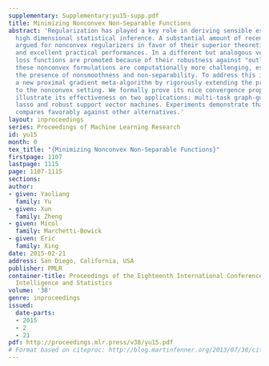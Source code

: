 ```yaml
---
supplementary: Supplementary:yu15-supp.pdf
title: Minimizing Nonconvex Non-Separable Functions
abstract: 'Regularization has played a key role in deriving sensible estimators in
  high dimensional statistical inference. A substantial amount of recent works has
  argued for nonconvex regularizers in favor of their superior theoretical properties
  and excellent practical performances. In a different but analogous vein, nonconvex
  loss functions are promoted because of their robustness against "outliers". However,
  these nonconvex formulations are computationally more challenging, especially in
  the presence of nonsmoothness and non-separability. To address this issue, we propose
  a new proximal gradient meta-algorithm by rigorously extending the proximal average
  to the nonconvex setting. We formally prove its nice convergence properties, and
  illustrate its effectiveness on two applications: multi-task graph-guided fused
  lasso and robust support vector machines. Experiments demonstrate that our method
  compares favorably against other alternatives.'
layout: inproceedings
series: Proceedings of Machine Learning Research
id: yu15
month: 0
tex_title: "{Minimizing Nonconvex Non-Separable Functions}"
firstpage: 1107
lastpage: 1115
page: 1107-1115
sections: 
author:
- given: Yaoliang
  family: Yu
- given: Xun
  family: Zheng
- given: Micol
  family: Marchetti-Bowick
- given: Eric
  family: Xing
date: 2015-02-21
address: San Diego, California, USA
publisher: PMLR
container-title: Proceedings of the Eighteenth International Conference on Artificial
  Intelligence and Statistics
volume: '38'
genre: inproceedings
issued:
  date-parts:
  - 2015
  - 2
  - 21
pdf: http://proceedings.mlr.press/v38/yu15.pdf
# Format based on citeproc: http://blog.martinfenner.org/2013/07/30/citeproc-yaml-for-bibliographies/
---
```

